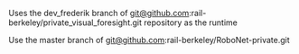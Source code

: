 Uses the dev_frederik branch of git@github.com:rail-berkeley/private_visual_foresight.git repository as the runtime




Use the master branch of git@github.com:rail-berkeley/RoboNet-private.git